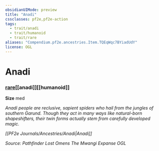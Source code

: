 ```yaml
---
obsidianUIMode: preview
title: "Anadi"
cssclasses: pf2e,pf2e-action
tags:
  - trait/anadi
  - trait/humanoid
  - trait/rare
aliases: "Compendium.pf2e.ancestries.Item.TQEqWqc7BYiadUdY"
license: OGL
---
```

# Anadi

### [rare](rare "Rare Rarity Trait")[[anadi]][[humanoid]]



**Size** med


_Anadi people are reclusive, sapient spiders who hail from the jungles of southern Garund. Though they act in many ways like natural-born shapeshifters, their twin forms actually stem from carefully developed magic._

_[[PF2e Journals/Ancestries/Anadi|Anadi]]_

*Source: Pathfinder Lost Omens The Mwangi Expanse*
*OGL*